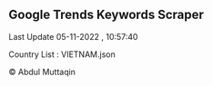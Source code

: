 

## Google Trends Keywords Scraper 
 
Last Update 05-11-2022 , 10:57:40

Country List :
VIETNAM.json



© Abdul Muttaqin 
